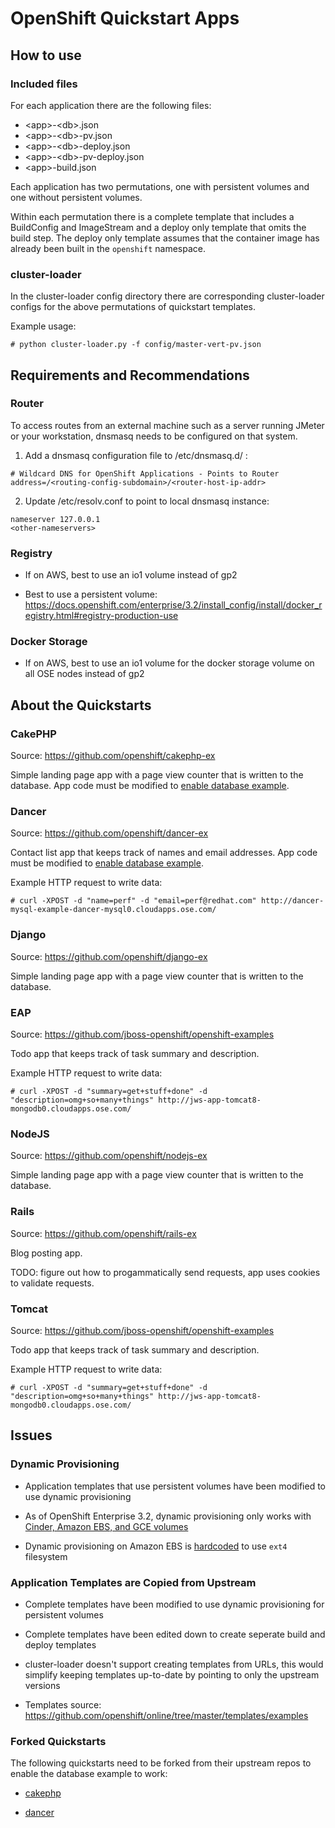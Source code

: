 # OpenShift Quickstart Apps

## How to use

### Included files

For each application there are the following files:
- \<app>-\<db>.json
- \<app>-\<db>-pv.json
- \<app>-\<db>-deploy.json
- \<app>-\<db>-pv-deploy.json
- \<app>-build.json

Each application has two permutations, one with persistent volumes and one without persistent volumes. 

Within each permutation there is a complete template that includes a BuildConfig and ImageStream and a deploy only template that omits the build step. The deploy only template assumes that the container image has already been built in the `openshift` namespace. 

### cluster-loader

In the cluster-loader config directory there are corresponding cluster-loader configs for the above permutations of quickstart templates. 

Example usage:
```
# python cluster-loader.py -f config/master-vert-pv.json
```

## Requirements and Recommendations 

### Router

To access routes from an external machine such as a server running JMeter or your workstation, dnsmasq needs to be configured on that system. 

1. Add a dnsmasq configuration file to /etc/dnsmasq.d/ :
```
# Wildcard DNS for OpenShift Applications - Points to Router
address=/<routing-config-subdomain>/<router-host-ip-addr>
```

2. Update /etc/resolv.conf to point to local dnsmasq instance:
```
nameserver 127.0.0.1
<other-nameservers>
```

### Registry

- If on AWS, best to use an io1 volume instead of gp2

- Best to use a persistent volume: https://docs.openshift.com/enterprise/3.2/install_config/install/docker_registry.html#registry-production-use

### Docker Storage

- If on AWS, best to use an io1 volume for the docker storage volume on all OSE nodes instead of gp2

## About the Quickstarts

### CakePHP

Source: https://github.com/openshift/cakephp-ex

Simple landing page app with a page view counter that is written to the database. App code must be modified to [enable database example](https://github.com/openshift/cakephp-ex#enabling-the-database-example).

### Dancer

Source: https://github.com/openshift/dancer-ex

Contact list app that keeps track of names and email addresses. App code must be modified to [enable database example](https://github.com/openshift/dancer-ex#enabling-the-database-sample).

Example HTTP request to write data: 
```
# curl -XPOST -d "name=perf" -d "email=perf@redhat.com" http://dancer-mysql-example-dancer-mysql0.cloudapps.ose.com/
```

### Django

Source: https://github.com/openshift/django-ex

Simple landing page app with a page view counter that is written to the database.

### EAP

Source: https://github.com/jboss-openshift/openshift-examples

Todo app that keeps track of task summary and description. 

Example HTTP request to write data:
```
# curl -XPOST -d "summary=get+stuff+done" -d "description=omg+so+many+things" http://jws-app-tomcat8-mongodb0.cloudapps.ose.com/
```

### NodeJS

Source: https://github.com/openshift/nodejs-ex

Simple landing page app with a page view counter that is written to the database.

### Rails

Source: https://github.com/openshift/rails-ex

Blog posting app. 

TODO: figure out how to progammatically send requests, app uses cookies to validate requests. 

### Tomcat

Source: https://github.com/jboss-openshift/openshift-examples

Todo app that keeps track of task summary and description. 

Example HTTP request to write data:
```
# curl -XPOST -d "summary=get+stuff+done" -d "description=omg+so+many+things" http://jws-app-tomcat8-mongodb0.cloudapps.ose.com/
```

## Issues

### Dynamic Provisioning 

- Application templates that use persistent volumes have been modified to use dynamic provisioning

- As of OpenShift Enterprise 3.2, dynamic provisioning only works with [Cinder, Amazon EBS, and GCE volumes](https://docs.openshift.com/enterprise/3.2/install_config/persistent_storage/dynamically_provisioning_pvs.html#enabling-provisioner-plugins)

- Dynamic provisioning on Amazon EBS is [hardcoded](https://github.com/kubernetes/kubernetes/blob/master/pkg/volume/aws_ebs/aws_ebs.go#L414) to use `ext4` filesystem

### Application Templates are Copied from Upstream

- Complete templates have been modified to use dynamic provisioning for persistent volumes

- Complete templates have been edited down to create seperate build and deploy templates

- cluster-loader doesn't support creating templates from URLs, this would simplify keeping templates up-to-date by pointing to only the upstream versions

- Templates source: https://github.com/openshift/online/tree/master/templates/examples

### Forked Quickstarts

The following quickstarts need to be forked from their upstream repos to enable the database example to work:

- [cakephp](https://github.com/ofthecurerh/cakephp-ex)

- [dancer](https://github.com/ofthecurerh/dancer-ex)